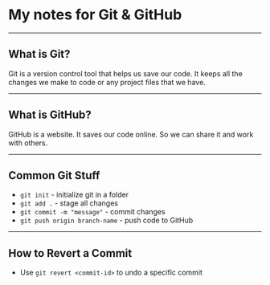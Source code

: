 # My notes for Git & GitHub

---

## What is Git?

Git is a version control tool that helps us save our code. It keeps all the changes we make to code or any project files that we have.

---

## What is GitHub?

GitHub is a website. It saves our code online. So we can share it and work with others.

---

## Common Git Stuff

- `git init` - initialize git in a folder
- `git add .` - stage all changes
- `git commit -m "message"` - commit changes
- `git push origin branch-name` - push code to GitHub

---

## How to Revert a Commit

- Use `git revert <commit-id>` to undo a specific commit
